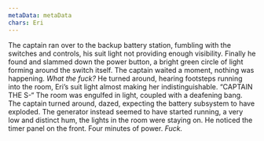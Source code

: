 ```yaml
---
metaData: metaData
chars: Eri
---
```


The captain ran over to the backup battery station, fumbling with the switches and controls, his suit light not providing enough visibility. Finally he found and slammed down the power button, a bright green circle of light forming around the switch itself. The captain waited a moment, nothing was happening. *What the fuck?* He turned around, hearing footsteps running into the room, Eri’s suit light almost making her indistinguishable. 
“CAPTAIN THE S-“
The room was engulfed in light, coupled with a deafening bang. The captain turned around, dazed, expecting the battery subsystem to have exploded. The generator instead seemed to have started running, a very low and distinct hum, the lights in the room were staying on. He noticed the timer panel on the front. Four minutes of power. *Fuck.*